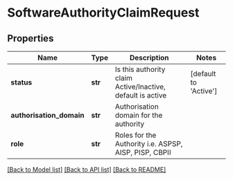 # SoftwareAuthorityClaimRequest

## Properties
Name | Type | Description | Notes
------------ | ------------- | ------------- | -------------
**status** | **str** | Is this authority claim Active/Inactive, default is active | [default to 'Active']
**authorisation_domain** | **str** | Authorisation domain for the authority | 
**role** | **str** | Roles for the Authority i.e. ASPSP, AISP, PISP, CBPII | 

[[Back to Model list]](../README.md#documentation-for-models) [[Back to API list]](../README.md#documentation-for-api-endpoints) [[Back to README]](../README.md)

